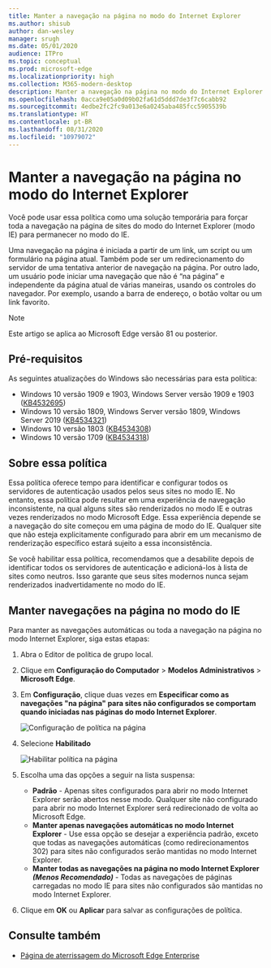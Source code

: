 ```yaml
---
title: Manter a navegação na página no modo do Internet Explorer
ms.author: shisub
author: dan-wesley
manager: srugh
ms.date: 05/01/2020
audience: ITPro
ms.topic: conceptual
ms.prod: microsoft-edge
ms.localizationpriority: high
ms.collection: M365-modern-desktop
description: Manter a navegação na página no modo do Internet Explorer
ms.openlocfilehash: 0acca9e05a0d09b02fa61d5ddd7de3f7c6cabb92
ms.sourcegitcommit: 4edbe2fc2fc9a013e6a0245aba485fcc5905539b
ms.translationtype: HT
ms.contentlocale: pt-BR
ms.lasthandoff: 08/31/2020
ms.locfileid: "10979072"
---
```

# Manter a navegação na página no modo do Internet Explorer

Você pode usar essa política como uma solução temporária para forçar toda a navegação na página de sites do modo do Internet Explorer (modo IE) para permanecer no modo do IE.

Uma navegação na página é iniciada a partir de um link, um script ou um formulário na página atual. Também pode ser um redirecionamento do servidor de uma tentativa anterior de navegação na página. Por outro lado, um usuário pode iniciar uma navegação que não é “na página” e independente da página atual de várias maneiras, usando os controles do navegador. Por exemplo, usando a barra de endereço, o botão voltar ou um link favorito.

>[!NOTE]
>Este artigo se aplica ao Microsoft Edge versão 81 ou posterior.

## Pré-requisitos

As seguintes atualizações do Windows são necessárias para esta política:

- Windows 10 versão 1909 e 1903, Windows Server versão 1909 e 1903 ([KB4532695](https://support.microsoft.com/help/4532695))
- Windows 10 versão 1809, Windows Server versão 1809, Windows Server 2019 ([KB4534321](https://support.microsoft.com/help/4534321))
- Windows 10 versão 1803 ([KB4534308](https://support.microsoft.com/help/4534308))
- Windows 10 versão 1709 ([KB4534318](https://support.microsoft.com/help/4534318))


## Sobre essa política

Essa política oferece tempo para identificar e configurar todos os servidores de autenticação usados ​​pelos seus sites no modo IE. No entanto, essa política pode resultar em uma experiência de navegação inconsistente, na qual alguns sites são renderizados no modo IE e outras vezes renderizados no modo Microsoft Edge. Essa experiência depende se a navegação do site começou em uma página de modo do IE. Qualquer site que não esteja explicitamente configurado para abrir em um mecanismo de renderização específico estará sujeito a essa inconsistência.

Se você habilitar essa política, recomendamos que a desabilite depois de identificar todos os servidores de autenticação e adicioná-los à lista de sites como neutros. Isso garante que seus sites modernos nunca sejam renderizados inadvertidamente no modo do IE.

## Manter navegações na página no modo do IE

Para manter as navegações automáticas ou toda a navegação na página no modo Internet Explorer, siga estas etapas:

1. Abra o Editor de política de grupo local.
2. Clique em **Configuração do Computador** > **Modelos Administrativos** > **Microsoft Edge**.
3. Em **Configuração**, clique duas vezes em **Especificar como as navegações "na página" para sites não configurados se comportam quando iniciadas nas páginas do modo Internet Explorer**.

   ![Configuração de política na página](media/edge-learnmore-inpage-nav/learnmore-in-page-nav-settings.png)

4. Selecione **Habilitado** 

   ![Habilitar política na página](media/edge-learnmore-inpage-nav/learnmore-in-page-nav-enable.png)

5. Escolha uma das opções a seguir na lista suspensa:

   - **Padrão** - Apenas sites configurados para abrir no modo Internet Explorer serão abertos nesse modo. Qualquer site não configurado para abrir no modo Internet Explorer será redirecionado de volta ao Microsoft Edge.
   - **Manter apenas navegações automáticas no modo Internet Explorer** - Use essa opção se desejar a experiência padrão, exceto que todas as navegações automáticas (como redirecionamentos 302) para sites não configurados serão mantidas no modo Internet Explorer.
   - **Manter todas as navegações na página no modo Internet Explorer** ***(Menos Recomendado)*** - Todas as navegações de páginas carregadas no modo IE para sites não configurados são mantidas no modo Internet Explorer.

6. Clique em **OK** ou **Aplicar** para salvar as configurações de política.

## Consulte também

- [Página de aterrissagem do Microsoft Edge Enterprise](https://aka.ms/EdgeEnterprise)
